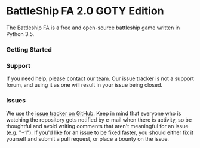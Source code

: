 BattleShip FA 2.0 GOTY Edition
===============

The Battleship FA is a free and open-source battleship game written in Python 3.5.

### Getting Started

### Support

If you need help, please contact our team. Our issue tracker is not a support forum, and using it as one will result in your issue being closed.

### Issues

We use the [issue tracker on GitHub](https://github.com/MaathLino/BattleShip-FA/issues). Keep in mind that everyone who is watching the repository gets notified by e-mail when there is activity, so be thoughtful and avoid writing comments that aren't meaningful for an issue (e.g. "+1"). If you'd like for an issue to be fixed faster, you should either fix it yourself and submit a pull request, or place a bounty on the issue.